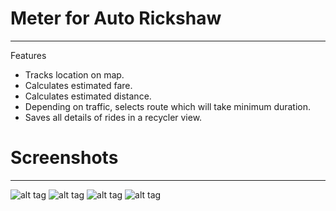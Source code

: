 # Meter for Auto Rickshaw
---------------
Features
- Tracks location on map. 
- Calculates estimated fare.
- Calculates estimated distance.
- Depending on traffic, selects route which will take minimum duration.
- Saves all details of rides in a recycler view.

# Screenshots
---------------
![alt tag](https://github.com/mayank26saxena/MeterforAutoRickshaw/blob/master/1.png)
![alt tag](https://github.com/mayank26saxena/MeterforAutoRickshaw/blob/master/2.png)
![alt tag](https://github.com/mayank26saxena/MeterforAutoRickshaw/blob/master/4.png)
![alt tag](https://github.com/mayank26saxena/MeterforAutoRickshaw/blob/master/5.png)
